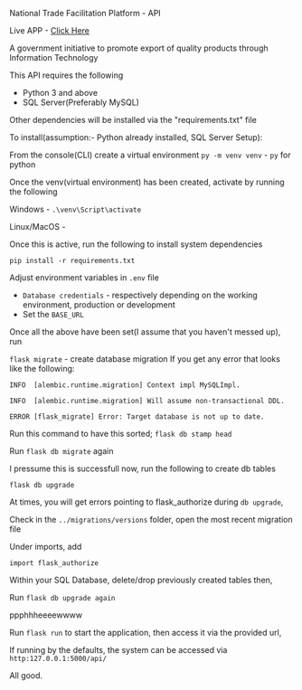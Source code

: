 National Trade Facilitation Platform - API

Live APP - [Click Here](https://netp-api.herokuapp.com/)

A government initiative to promote export of quality products through Information Technology

This API requires the following

- Python 3 and above
- SQL Server(Preferably MySQL)


Other dependencies will be installed via the "requirements.txt" file

To install(assumption:- Python already installed, SQL Server Setup):

From the console(CLI) create a virtual environment
`py -m venv venv` - `py` for python

Once the venv(virtual environment) has been created, activate by running the following

Windows - `.\venv\Script\activate`

Linux/MacOS - 

Once this is active, run the following to install system dependencies

`pip install -r requirements.txt`

Adjust environment variables in `.env` file

 - `Database credentials` - respectively depending on the working environment, production or development
 - Set the `BASE_URL`
 
Once all the above have been set(I assume that you haven't messed up), run

`flask migrate` - create database migration
If you get any error that looks like the following:

`INFO  [alembic.runtime.migration] Context impl MySQLImpl.`

`INFO  [alembic.runtime.migration] Will assume non-transactional DDL.`

`ERROR [flask_migrate] Error: Target database is not up to date.`

Run this command to have this sorted;
`flask db stamp head`

Run `flask db migrate` again

I pressume this is successfull now, run the following to create db tables

`flask db upgrade`

At times, you will get errors pointing to flask_authorize during `db upgrade`,

Check in the `../migrations/versions` folder, open the most recent migration file

Under imports, add

`import flask_authorize`

Within your SQL Database, delete/drop previously created tables then,

Run `flask db upgrade again`

ppphhheeeewwww

Run `flask run` to start the application, then access it via the provided url,

If running by the defaults, the system can be accessed via
`http:127.0.0.1:5000/api/`

All good.
